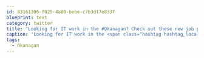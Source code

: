 ```yaml
---
id: 83161306-f025-4a80-bebe-c7b3df7e833f
blueprint: text
category: twitter
title: 'Looking for IT work in the #Okanagan? Check out these new job postings: http://okdg.org/jobs'
caption: 'Looking for IT work in the <span class="hashtag hashtag_local">#<a href="http://tweettemp.darylchymko.ca/?tag=okanagan">Okanagan</a>? Check out these new job postings: http://okdg.org/jobs'
tags:
  - Okanagan
---
```

